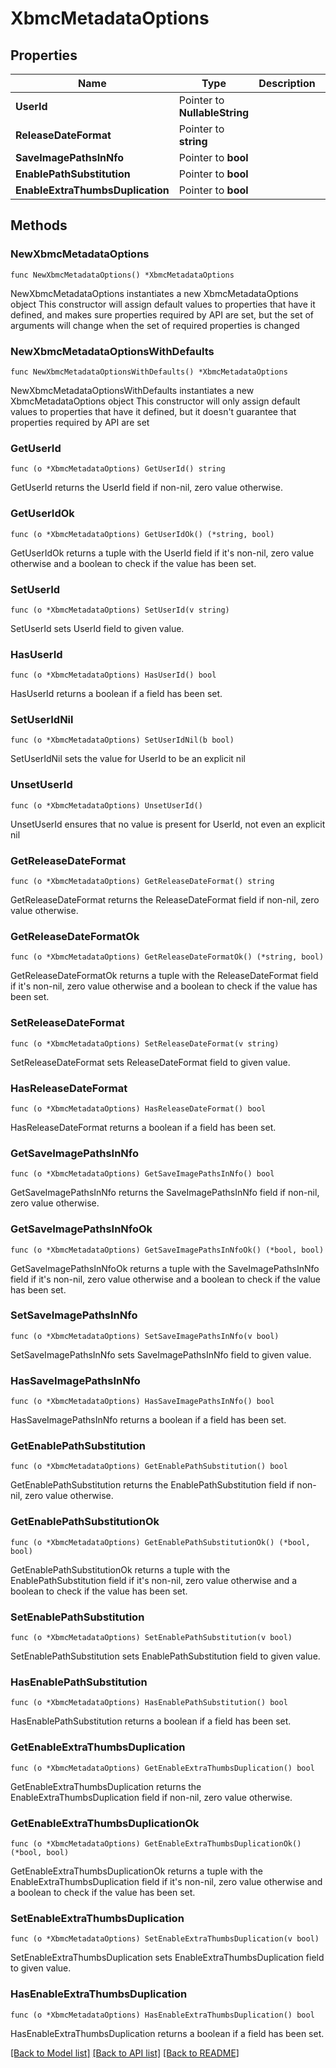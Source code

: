 # XbmcMetadataOptions

## Properties

Name | Type | Description | Notes
------------ | ------------- | ------------- | -------------
**UserId** | Pointer to **NullableString** |  | [optional] 
**ReleaseDateFormat** | Pointer to **string** |  | [optional] 
**SaveImagePathsInNfo** | Pointer to **bool** |  | [optional] 
**EnablePathSubstitution** | Pointer to **bool** |  | [optional] 
**EnableExtraThumbsDuplication** | Pointer to **bool** |  | [optional] 

## Methods

### NewXbmcMetadataOptions

`func NewXbmcMetadataOptions() *XbmcMetadataOptions`

NewXbmcMetadataOptions instantiates a new XbmcMetadataOptions object
This constructor will assign default values to properties that have it defined,
and makes sure properties required by API are set, but the set of arguments
will change when the set of required properties is changed

### NewXbmcMetadataOptionsWithDefaults

`func NewXbmcMetadataOptionsWithDefaults() *XbmcMetadataOptions`

NewXbmcMetadataOptionsWithDefaults instantiates a new XbmcMetadataOptions object
This constructor will only assign default values to properties that have it defined,
but it doesn't guarantee that properties required by API are set

### GetUserId

`func (o *XbmcMetadataOptions) GetUserId() string`

GetUserId returns the UserId field if non-nil, zero value otherwise.

### GetUserIdOk

`func (o *XbmcMetadataOptions) GetUserIdOk() (*string, bool)`

GetUserIdOk returns a tuple with the UserId field if it's non-nil, zero value otherwise
and a boolean to check if the value has been set.

### SetUserId

`func (o *XbmcMetadataOptions) SetUserId(v string)`

SetUserId sets UserId field to given value.

### HasUserId

`func (o *XbmcMetadataOptions) HasUserId() bool`

HasUserId returns a boolean if a field has been set.

### SetUserIdNil

`func (o *XbmcMetadataOptions) SetUserIdNil(b bool)`

 SetUserIdNil sets the value for UserId to be an explicit nil

### UnsetUserId
`func (o *XbmcMetadataOptions) UnsetUserId()`

UnsetUserId ensures that no value is present for UserId, not even an explicit nil
### GetReleaseDateFormat

`func (o *XbmcMetadataOptions) GetReleaseDateFormat() string`

GetReleaseDateFormat returns the ReleaseDateFormat field if non-nil, zero value otherwise.

### GetReleaseDateFormatOk

`func (o *XbmcMetadataOptions) GetReleaseDateFormatOk() (*string, bool)`

GetReleaseDateFormatOk returns a tuple with the ReleaseDateFormat field if it's non-nil, zero value otherwise
and a boolean to check if the value has been set.

### SetReleaseDateFormat

`func (o *XbmcMetadataOptions) SetReleaseDateFormat(v string)`

SetReleaseDateFormat sets ReleaseDateFormat field to given value.

### HasReleaseDateFormat

`func (o *XbmcMetadataOptions) HasReleaseDateFormat() bool`

HasReleaseDateFormat returns a boolean if a field has been set.

### GetSaveImagePathsInNfo

`func (o *XbmcMetadataOptions) GetSaveImagePathsInNfo() bool`

GetSaveImagePathsInNfo returns the SaveImagePathsInNfo field if non-nil, zero value otherwise.

### GetSaveImagePathsInNfoOk

`func (o *XbmcMetadataOptions) GetSaveImagePathsInNfoOk() (*bool, bool)`

GetSaveImagePathsInNfoOk returns a tuple with the SaveImagePathsInNfo field if it's non-nil, zero value otherwise
and a boolean to check if the value has been set.

### SetSaveImagePathsInNfo

`func (o *XbmcMetadataOptions) SetSaveImagePathsInNfo(v bool)`

SetSaveImagePathsInNfo sets SaveImagePathsInNfo field to given value.

### HasSaveImagePathsInNfo

`func (o *XbmcMetadataOptions) HasSaveImagePathsInNfo() bool`

HasSaveImagePathsInNfo returns a boolean if a field has been set.

### GetEnablePathSubstitution

`func (o *XbmcMetadataOptions) GetEnablePathSubstitution() bool`

GetEnablePathSubstitution returns the EnablePathSubstitution field if non-nil, zero value otherwise.

### GetEnablePathSubstitutionOk

`func (o *XbmcMetadataOptions) GetEnablePathSubstitutionOk() (*bool, bool)`

GetEnablePathSubstitutionOk returns a tuple with the EnablePathSubstitution field if it's non-nil, zero value otherwise
and a boolean to check if the value has been set.

### SetEnablePathSubstitution

`func (o *XbmcMetadataOptions) SetEnablePathSubstitution(v bool)`

SetEnablePathSubstitution sets EnablePathSubstitution field to given value.

### HasEnablePathSubstitution

`func (o *XbmcMetadataOptions) HasEnablePathSubstitution() bool`

HasEnablePathSubstitution returns a boolean if a field has been set.

### GetEnableExtraThumbsDuplication

`func (o *XbmcMetadataOptions) GetEnableExtraThumbsDuplication() bool`

GetEnableExtraThumbsDuplication returns the EnableExtraThumbsDuplication field if non-nil, zero value otherwise.

### GetEnableExtraThumbsDuplicationOk

`func (o *XbmcMetadataOptions) GetEnableExtraThumbsDuplicationOk() (*bool, bool)`

GetEnableExtraThumbsDuplicationOk returns a tuple with the EnableExtraThumbsDuplication field if it's non-nil, zero value otherwise
and a boolean to check if the value has been set.

### SetEnableExtraThumbsDuplication

`func (o *XbmcMetadataOptions) SetEnableExtraThumbsDuplication(v bool)`

SetEnableExtraThumbsDuplication sets EnableExtraThumbsDuplication field to given value.

### HasEnableExtraThumbsDuplication

`func (o *XbmcMetadataOptions) HasEnableExtraThumbsDuplication() bool`

HasEnableExtraThumbsDuplication returns a boolean if a field has been set.


[[Back to Model list]](../README.md#documentation-for-models) [[Back to API list]](../README.md#documentation-for-api-endpoints) [[Back to README]](../README.md)


